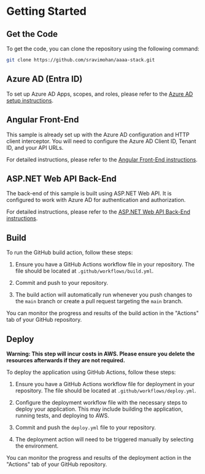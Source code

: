 # Getting Started

## Get the Code

To get the code, you can clone the repository using the following command:

```sh
git clone https://github.com/sravimohan/aaaa-stack.git
```

## Azure AD (Entra ID)

To set up Azure AD Apps, scopes, and roles, please refer to the [Azure AD setup instructions](azure-ad.md).

## Angular Front-End

This sample is already set up with the Azure AD configuration and HTTP client interceptor. You will need to configure the Azure AD Client ID, Tenant ID, and your API URLs.

For detailed instructions, please refer to the [Angular Front-End instructions](../aaaa.client/README.md).

## ASP.NET Web API Back-End

The back-end of this sample is built using ASP.NET Web API. It is configured to work with Azure AD for authentication and authorization.

For detailed instructions, please refer to the [ASP.NET Web API Back-End instructions](../AAAA.Server/README.md).

## Build

To run the GitHub build action, follow these steps:

1. Ensure you have a GitHub Actions workflow file in your repository. The file should be located at `.github/workflows/build.yml`.

2. Commit and push to your repository.

3. The build action will automatically run whenever you push changes to the `main` branch or create a pull request targeting the `main` branch.

You can monitor the progress and results of the build action in the "Actions" tab of your GitHub repository.

## Deploy

**Warning: This step will incur costs in AWS. Please ensure you delete the resources afterwards if they are not required.**

To deploy the application using GitHub Actions, follow these steps:

1. Ensure you have a GitHub Actions workflow file for deployment in your repository. The file should be located at `.github/workflows/deploy.yml`.

2. Configure the deployment workflow file with the necessary steps to deploy your application. This may include building the application, running tests, and deploying to AWS.

3. Commit and push the `deploy.yml` file to your repository.

4. The deployment action will need to be triggered manually by selecting the environment.

You can monitor the progress and results of the deployment action in the "Actions" tab of your GitHub repository.
